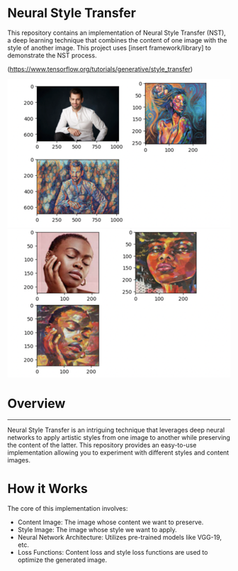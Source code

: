 # Neural Style Transfer
This repository contains an implementation of Neural Style Transfer (NST), a deep learning technique that combines the content of one image with the style of another image. This project uses [insert framework/library] to demonstrate the NST process.

(https://www.tensorflow.org/tutorials/generative/style_transfer)


![Sample Image](https://github.com/RAJGUPTA28/NEURAL-STYLE-TRANSFER/blob/main/Screenshot%202023-11-15%20at%2012.35.26%20PM.png)
![Sample Image](https://github.com/RAJGUPTA28/NEURAL-STYLE-TRANSFER/blob/main/Screenshot%202023-11-15%20at%2012.35.43%20PM.png)


# Overview
------ 

Neural Style Transfer is an intriguing technique that leverages deep neural networks to apply artistic styles from one image to another while preserving the content of the latter. This repository provides an easy-to-use implementation allowing you to experiment with different styles and content images.

# How it Works
The core of this implementation involves:

- Content Image: The image whose content we want to preserve.
- Style Image: The image whose style we want to apply.
- Neural Network Architecture: Utilizes pre-trained models like VGG-19, etc.
- Loss Functions: Content loss and style loss functions are used to optimize the generated image.




